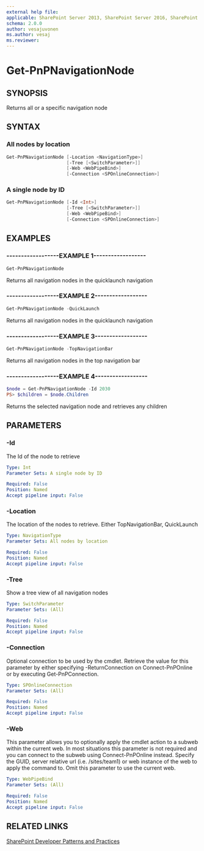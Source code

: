 ```yaml
---
external help file:
applicable: SharePoint Server 2013, SharePoint Server 2016, SharePoint Online
schema: 2.0.0
author: vesajuvonen
ms.author: vesaj
ms.reviewer:
---
```

# Get-PnPNavigationNode

## SYNOPSIS
Returns all or a specific navigation node

## SYNTAX 

### All nodes by location
```powershell
Get-PnPNavigationNode [-Location <NavigationType>]
                      [-Tree [<SwitchParameter>]]
                      [-Web <WebPipeBind>]
                      [-Connection <SPOnlineConnection>]
```

### A single node by ID
```powershell
Get-PnPNavigationNode [-Id <Int>]
                      [-Tree [<SwitchParameter>]]
                      [-Web <WebPipeBind>]
                      [-Connection <SPOnlineConnection>]
```

## EXAMPLES

### ------------------EXAMPLE 1------------------
```powershell
Get-PnPNavigationNode
```

Returns all navigation nodes in the quicklaunch navigation

### ------------------EXAMPLE 2------------------
```powershell
Get-PnPNavigationNode -QuickLaunch
```

Returns all navigation nodes in the quicklaunch navigation

### ------------------EXAMPLE 3------------------
```powershell
Get-PnPNavigationNode -TopNavigationBar
```

Returns all navigation nodes in the top navigation bar

### ------------------EXAMPLE 4------------------
```powershell
$node = Get-PnPNavigationNode -Id 2030
PS> $children = $node.Children
```

Returns the selected navigation node and retrieves any children

## PARAMETERS

### -Id
The Id of the node to retrieve

```yaml
Type: Int
Parameter Sets: A single node by ID

Required: False
Position: Named
Accept pipeline input: False
```

### -Location
The location of the nodes to retrieve. Either TopNavigationBar, QuickLaunch

```yaml
Type: NavigationType
Parameter Sets: All nodes by location

Required: False
Position: Named
Accept pipeline input: False
```

### -Tree
Show a tree view of all navigation nodes

```yaml
Type: SwitchParameter
Parameter Sets: (All)

Required: False
Position: Named
Accept pipeline input: False
```

### -Connection
Optional connection to be used by the cmdlet. Retrieve the value for this parameter by either specifying -ReturnConnection on Connect-PnPOnline or by executing Get-PnPConnection.

```yaml
Type: SPOnlineConnection
Parameter Sets: (All)

Required: False
Position: Named
Accept pipeline input: False
```

### -Web
This parameter allows you to optionally apply the cmdlet action to a subweb within the current web. In most situations this parameter is not required and you can connect to the subweb using Connect-PnPOnline instead. Specify the GUID, server relative url (i.e. /sites/team1) or web instance of the web to apply the command to. Omit this parameter to use the current web.

```yaml
Type: WebPipeBind
Parameter Sets: (All)

Required: False
Position: Named
Accept pipeline input: False
```

## RELATED LINKS

[SharePoint Developer Patterns and Practices](https://aka.ms/sppnp)

